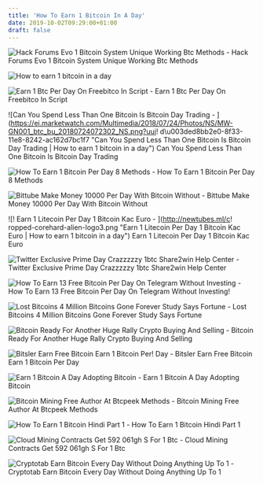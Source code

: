 ```yaml
---
title: 'How To Earn 1 Bitcoin In A Day'
date: 2019-10-02T09:29:00+01:00
draft: false
---
```


![Hack Forums Evo 1 Bitcoin System Unique Working Btc Methods - ](https://images2.imgbox.com/47/68/hH5TsFhm_o.png "Hack Forums Evo 1 Bitcoin System Unique Working Btc Methods | How to earn 1 bitcoin in a day") Hack Forums Evo 1 Bitcoin System Unique Working Btc Methods

![How to earn 1 bitcoin in a day](https://bitminer.io/s/10-off.png "How to earn 1 bitcoin in a day") 

![Earn 1 Btc Per Day On Freebitco In Script - ](http://www.worklifedesign.us/wp-content/uploads/2017/02/Earn-1-BTC-per-day-on-Freebitco.in-Script.jpg "Earn 1 Btc Per Day On Freebitco In Script | How to earn 1 bitcoin in a day") Earn 1 Btc Per Day On Freebitco In Script

![Can You Spend Less Than One Bitcoin Is Bitcoin Day Trading - ](https://ei.marketwatch.com/Multimedia/2018/07/24/Photos/NS/MW-GN001_btc_bu_20180724072302_NS.png?uui!   d\u003ded8bb2e0-8f33-11e8-8242-ac162d7bc1f7 "Can You Spend Less Than One Bitcoin Is Bitcoin Day Trading | How to earn 1 bitcoin in a day") Can You Spend Less Than One Bitcoin Is Bitcoin Day Trading

![How To Earn 1 Bitcoin Per Day 8 Methods - ](https://i.ytimg.com/vi/enSJG4uEt_M/hqdefault.jpg "How To Earn 1 Bitcoin Per Day 8 Methods | How to earn 1 bitcoin in a day") How To Earn 1 Bitcoin Per Day 8 Methods

![Bittube Make Money 10000 Per Day With Bitcoin Without - ](https://ipfs.io/ipfs/QmZs3WxRoKt7rmNKfyKFsNwSn1PBsT2MkeYDWeBGNuVLVW "Bittube Make Money 10000 Per Day With Bitcoin Without | How to earn 1 bitcoin in a day") Bittube Make Money 10000 Per Day With Bitcoin Without

![!   Earn 1 Litecoin Per Day 1 Bitcoin Kac Euro - ](http://newtubes.ml/c!   ropped-corehard-alien-logo3.png "Earn 1 Litecoin Per Day 1 Bitcoin Kac Euro | How to earn 1 bitcoin in a day") Earn 1 Litecoin Per Day 1 Bitcoin Kac Euro

![Twitter Exclusive Prime Day Crazzzzzy 1btc Share2win Help Center - ](https://huobiglobal.zendesk.com/hc/article_attachments/360000425461/TableRules.PNG "Twitter Exclusive Prime Day Crazzzzzy 1btc Share2win Help Center | How to earn 1 bitcoin in a day") Twitter Exclusive Prime Day Crazzzzzy 1btc Share2win Help Center

![How To Earn 13 Free Bitcoin Per Day On Telegram Without Investing - ](https://investified.com/wp-content/uploads/2019/05/How-To-Earn-13-Free-Bitcoin-Per-Day-On-Telegram.jpg "How To Earn 13 Free Bitcoin Per Day On Telegram Without Investing | How to earn 1 bitcoin in a day") How To Earn 13 Free Bitcoin Per Day On Telegram Without Investing!

![Lost Bitcoins 4 Million Bitcoins Gone Forever Study Says Fortune - ](https://content.fortune.com/wp-content/uploads/2017/11/lost_bitcoins.png "Lost Bitcoins 4 Million Bitcoins Gone Forever Study Says Fortune | How to earn 1 bitcoin in a day") Lost Bitcoins 4 Million Bitcoins Gone Forever Study Says Fortune

![Bitcoin Ready For Another Huge Rally Crypto Buying And Selling - ](https://upcrypto.org/wp-content/uploads/2019/06/bitcoin-miner-2019-cloud-mining-free-bitcoin-mining-earn-upto-1-btc-daily-660x330.jpg "Bitcoin Ready For Another Huge Rally Crypto Buying And Selling | How to earn 1 bitcoin in a day") Bitcoin Ready For Another Huge Rally Crypto Buying And Selling

![Bitsler Earn Free Bitcoin Earn 1 Bitcoin Per!    Day - ](https://i.ytimg.com/vi/gNPs5xUJNVE/maxresdefault.jpg "Bitsler Earn Free Bitcoin Earn 1 Bitcoin Per Day | How !   to earn 1 bitcoin in a day") Bitsler Earn Free Bitcoin Earn 1 Bitcoin Per Day

![Earn 1 Bitcoin A Day Adopting Bitcoin - ](https://bitcoinexchangeguide.com/wp-content/uploads/2017/11/one-bitcoin-a-day-696x449.jpg "Earn 1 Bitcoin A Day Adopting Bitcoin | How to earn 1 bitcoin in a day") Earn 1 Bitcoin A Day Adopting Bitcoin

![Bitcoin Mining Free Author At Btcpeek Methods - ](http://blog.btcpeek.com/wp-content/uploads/2019/07/Now-Earn-1-BTC-In-1-Day-%E2%96%B6%EF%B8%8F-Bitcoin-Mega-370x240.jpg "Bitcoin Mining Free Author At Btcpeek Methods | How to earn 1 bitcoin in a day") Bitcoin Mining Free Author At Btcpeek Methods

![How To Earn 1 Bitcoin Hindi Part 1 - ](https://i.ytimg.com/vi/zjC5Ol7qsqo/maxresdefault.jpg "How To Earn 1 Bitcoin Hindi Part 1 | How to earn!    1 bitcoin in a day") How To Earn 1 Bitcoin Hindi Part 1

![Cloud Mining Contracts Get 592 061gh S For 1 Btc - ](https://cryptocoinpravda.com/wp-content/uploads/2019/07/Screenshot-2019-07-25-at-00.45.30-1024x771.png "Cloud Mining Contracts Get 592 061gh S For 1 Btc | How to earn 1 bitcoin in a day") Cloud Mining Contracts Get 592 061gh S For 1 Btc

![Cryptotab Earn Bitcoin Every Day Without Doing Anything Up To 1 - ](https://steemitimages.com/DQmTgafVSQikF89L1KTeMZLQ5yCXSAyL7ZpGxvrYzxiArYF/fcaacbfglejpnljiiokpcplbmmlbmnbk-screenshot.jpg "Cryptotab Earn Bitcoin Every Day Without Doing Anything Up To 1 | How to earn 1 bitcoin in a day") Cryptotab Earn Bitcoin Every Day Without Doing Anything Up To 1